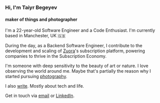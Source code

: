### Hi, I'm Taiyr Begeyev

#### maker of things and photographer

I'm a 22-year-old Software Engineer and a Code Enthusiast. I'm currently based in Manchester, UK 🇬🇧

During the day, as a Backend Software Engineer, I contribute to the development and scaling of [Zuora](https://www.zuora.com)'s subscription platform, powering companies to thrive in the Subscription Economy.

I'm someone with deep sensitivity to the beauty of art or nature. I love observing the world around me. Maybe that's partially the reason why I started pursuing [photography](/photography).

I also [write](/blog). Mostly about tech and life.

Get in touch via [email](mailto:taiyrbegeyev@gmail.com) or [LinkedIn](https://www.linkedin.com/in/taiyrbegeyev/).
